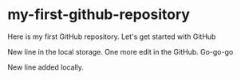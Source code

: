 # my-first-github-repository

Here is my first GitHub repository. Let's get started with GitHub

New line in the local storage.
One more edit in the GitHub.
Go-go-go

New line added locally.

